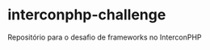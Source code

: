 interconphp-challenge
=====================

Repositório para o desafio de frameworks no InterconPHP
